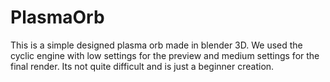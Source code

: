 # PlasmaOrb
This is a simple designed plasma orb made in blender 3D. We used the cyclic engine with low settings for the preview and medium settings for the final render. Its not quite difficult and is just a beginner creation.
